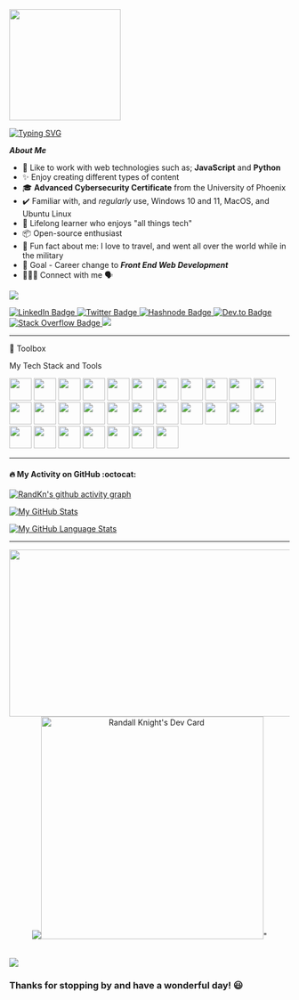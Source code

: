 <!DOCTYPE html>
<html>
<head>

<img src="https://media.giphy.com/media/M9gbBd9nbDrOTu1Mqx/giphy.gif" width="200"/>

[![Typing SVG](https://readme-typing-svg.herokuapp.com?color=%2336BCF7&size=20&width=500&lines=Hi%2C+I'm+Randy+Knight+%F0%9F%91%8B+Welcome)](https://git.io/typing-svg)

</head>
<body>

***About Me***

- 👔 Like to work with web technologies such as; **JavaScript** and **Python**
- ✨ Enjoy creating different types of content
- 🎓 **Advanced Cybersecurity Certificate** from the University of Phoenix
- ✔️ Familiar with, and *regularly* use, Windows 10 and 11, MacOS, and Ubuntu Linux
- 🌱 Lifelong learner who enjoys "all things tech"
- 📦 Open-source enthusiast
- 🌄 Fun fact about me: I love to travel, and went all over the world while in the military
- 🎯 Goal - Career change to ***Front End Web Development***
- 👨🏻‍💻 Connect with me 🗣

![](https://cdn.hackernoon.com/images/ckxz-5-f-75-v-00-z-00-as-638-qw-6-ofc.jpg)

<div id="badges">

  <a href="https://www.linkedin.com/in/randellknight">
    <img src="https://img.shields.io/badge/LinkedIn-blue?style=for-the-badge&logo=linkedin&logoColor=white" alt="LinkedIn Badge"/>
  </a>

  <a href="https://github.com/randkn">
    <imf src="https://img.shields.io/badge/GitHub-100000?style=for-the-badge&logo=github&logoColor=white" alt="Github Badge"/>
  </a>

  <a href="https://twitter.com/Iloathetwatter1">
    <img src="https://img.shields.io/badge/Twitter-blue?style=for-the-badge&logo=twitter&logoColor=white" alt="Twitter Badge"/>
  </a>

  <a href="https://randkni.hashnode.dev">
    <img src="https://img.shields.io/badge/Hashnode-2962FF?style=for-the-badge&logo=hashnode&logoColor=white" alt="Hashnode Badge"/>
  </a>

  <a href="https://dev.to/randwulf">
    <img src="https://img.shields.io/badge/dev.to-0A0A0A?style=for-the-badge&logo=dev.to&logoColor=white" alt="Dev.to Badge"/>
  </a>

  <a href="https://stackoverflow.com/users/9393640/randwulf">
    <img src="https://img.shields.io/badge/Stack_Overflow-FE7A16?style=for-the-badge&logo=stack-overflow&logoColor=white" alt="Stack Overflow Badge"/>
  </a>

  <a href="https://www.reddit.com/user/superhotpepperz">
    <img src="https://img.shields.io/badge/Reddit-FF4500?style=for-the-badge&logo=reddit&logoColor=white"/>
  </a>

</div>

---

🧰 Toolbox

<p title="My Tech Stack and Tools">My Tech Stack and Tools</p>

<div id="html">

<link rel="stylesheet" href="https://cdn.jsdelivr.net/gh/devicons/devicon@v1.14.0/devicon.min.css">

<img src="https://cdn.jsdelivr.net/gh/devicons/devicon/icons/bootstrap/bootstrap-original.svg" width="40" height="40">  
<img src="https://cdn.jsdelivr.net/gh/devicons/devicon/icons/canva/canva-original.svg" width="40" height="40">
<img src="https://cdn.jsdelivr.net/gh/devicons/devicon/icons/css3/css3-original-wordmark.svg" width="40" height="40">
<img src="https://cdn.jsdelivr.net/gh/devicons/devicon/icons/devicon/devicon-original-wordmark.svg" width="40" height="40">
<img src="https://cdn.jsdelivr.net/gh/devicons/devicon/icons/docker/docker-original-wordmark.svg" width="40" height="40">
<img src="https://cdn.jsdelivr.net/gh/devicons/devicon/icons/figma/figma-original.svg" width="40" height="40">
<img src="https://cdn.jsdelivr.net/gh/devicons/devicon/icons/gimp/gimp-original-wordmark.svg" width="40" height="40">
<img src="https://cdn.jsdelivr.net/gh/devicons/devicon/icons/git/git-original.svg" width="40" height="40">
<img src="https://cdn.jsdelivr.net/gh/devicons/devicon/icons/github/github-original-wordmark.svg" width="40" height="40">
<img src="https://cdn.jsdelivr.net/gh/devicons/devicon/icons/github/github-original.svg" width="40" height="40">
<img src="https://cdn.jsdelivr.net/gh/devicons/devicon/icons/heroku/heroku-original.svg" width="40" height="40">
<img src="https://cdn.jsdelivr.net/gh/devicons/devicon/icons/html5/html5-original.svg" width="40" height="40">
<img src="https://cdn.jsdelivr.net/gh/devicons/devicon/icons/inkscape/inkscape-original-wordmark.svg" width="40" height="40">
<img src="https://cdn.jsdelivr.net/gh/devicons/devicon/icons/javascript/javascript-original.svg" width="40" height="40">
<img src="https://cdn.jsdelivr.net/gh/devicons/devicon/icons/linux/linux-original.svg" width="40" height="40">
<img src="https://cdn.jsdelivr.net/gh/devicons/devicon/icons/markdown/markdown-original.svg" width="40" height="40">
<img src="https://cdn.jsdelivr.net/gh/devicons/devicon/icons/mongodb/mongodb-original.svg" width="40" height="40">
<img src="https://cdn.jsdelivr.net/gh/devicons/devicon/icons/nextjs/nextjs-original.svg" width="40" height="40">
<img src="https://cdn.jsdelivr.net/gh/devicons/devicon/icons/nodejs/nodejs-original.svg" width="40" height="40">
<img src="https://cdn.jsdelivr.net/gh/devicons/devicon/icons/npm/npm-original-wordmark.svg" width="40" height="40">
<img src="https://cdn.jsdelivr.net/gh/devicons/devicon/icons/python/python-original-wordmark.svg" width="40" height="40">
<img src="https://cdn.jsdelivr.net/gh/devicons/devicon/icons/react/react-original.svg" width="40" height="40">
<img src="https://cdn.jsdelivr.net/gh/devicons/devicon/icons/redhat/redhat-original.svg" width="40" height="40">
<img src="https://cdn.jsdelivr.net/gh/devicons/devicon/icons/redis/redis-original-wordmark.svg" width="40" height="40">
<img src="https://cdn.jsdelivr.net/gh/devicons/devicon/icons/tailwindcss/tailwindcss-original-wordmark.svg" width="40" height="40">
<img src="https://cdn.jsdelivr.net/gh/devicons/devicon/icons/ubuntu/ubuntu-plain.svg" width="40" height="40">
<img src="https://cdn.jsdelivr.net/gh/devicons/devicon/icons/vim/vim-original.svg" width="40" height="40">
<img src="https://cdn.jsdelivr.net/gh/devicons/devicon/icons/vscode/vscode-original-wordmark.svg" width="40" height="40">
<img src="https://cdn.jsdelivr.net/gh/devicons/devicon/icons/yarn/yarn-original.svg" width="40" height="40">

</div>

---

#### :fire: My Activity on GitHub :octocat:

[![RandKn's github activity graph](https://activity-graph.herokuapp.com/graph?username=RandKn)](https://github.com/RandKn/github-readme-activity-graph)

[![My GitHub Stats](https://github-readme-stats.vercel.app/api/?username=randkn&count_private=true&theme=blue-green&showicons=true)]()

[![My GitHub Language Stats](https://github-readme-stats.vercel.app/api/top-langs/?username=randkn&langs_count=5&theme=blue-green)]()

---

<div align="center">
  <img src="https://media.giphy.com/media/dWesBcTLavkZuG35MI/giphy.gif" width="600" height="300"/>
</div>

<div align="center">
  <a href="https://app.daily.dev/Randwulf"><img src="<a href="https://app.daily.dev/Randwulf"><img src="https://api.daily.dev/devcards/7ce33e4730d0494c9d97a4103881b999.png?r=0ca" width="400" alt="Randall Knight's Dev Card"/></a>"
</div>

<br>

<div class="myDiv">

<p align="left">
  <img src="https://quotes-github-readme.vercel.app/api?type=horizontal&theme=dark)](https://github.com/piyushsuthar/github-readme-quotes)/>
</p>

<p align="left">
  <h3>Thanks for stopping by and have a wonderful day! 😃</h3>
</p>

</div>
<body>
</html>
